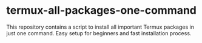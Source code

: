 # termux-all-packages-one-command
This repository contains a script to install all important Termux packages in just one command. Easy setup for beginners and fast installation process.
